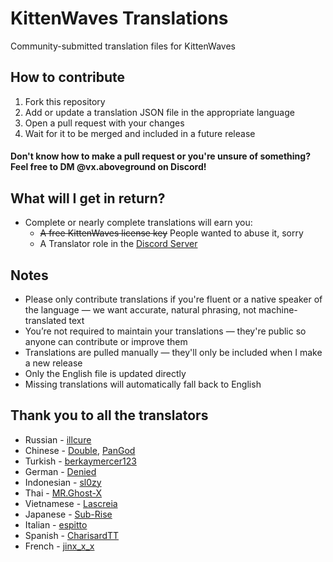 # KittenWaves Translations
Community-submitted translation files for KittenWaves

## How to contribute
1. Fork this repository
2. Add or update a translation JSON file in the appropriate language
3. Open a pull request with your changes
4. Wait for it to be merged and included in a future release
#### Don't know how to make a pull request or you're unsure of something? Feel free to DM @vx.aboveground on Discord!

## What will I get in return?
- Complete or nearly complete translations will earn you:
  - ~~A free KittenWaves license key~~ People wanted to abuse it, sorry
  - A Translator role in the [Discord Server](https://discord.gg/PKbutPa4wQ)

## Notes
- Please only contribute translations if you're fluent or a native speaker of the language — we want accurate, natural phrasing, not machine-translated text
- You’re not required to maintain your translations — they're public so anyone can contribute or improve them
- Translations are pulled manually — they'll only be included when I make a new release
- Only the English file is updated directly
- Missing translations will automatically fall back to English

## Thank you to all the translators
- Russian - [illcure](https://github.com/illcure)
- Chinese - [Double](https://github.com/DoublexQAQ), [PanGod](https://github.com/PanGodID)
- Turkish - [berkaymercer123](https://github.com/berkaymercer123)
- German - [Denied](https://github.com/denied69)
- Indonesian - [sl0zy](https://github.com/sl0zy)
- Thai - [MR.Ghost-X](https://github.com/MoxxxGoo)
- Vietnamese - [Lascreia](https://github.com/SpiritEyeCeline)
- Japanese - [Sub-Rise](https://github.com/Sub-Rise)
- Italian - [espitto](https://github.com/espitto)
- Spanish - [CharisardTT](https://github.com/MarrcosabTTS)
- French - [jinx_x_x](https://github.com/Donaldeth)
